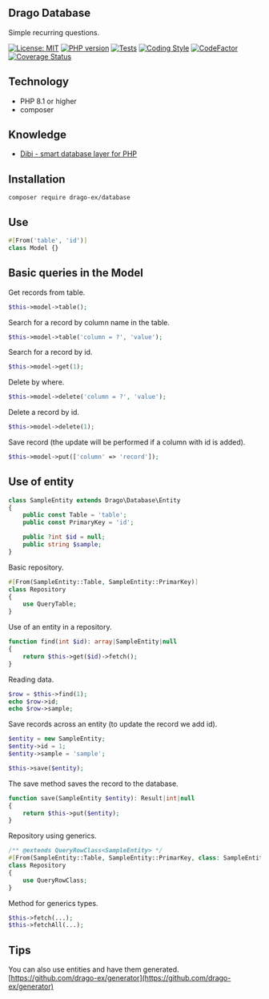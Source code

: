 ## Drago Database
Simple recurring questions.

[![License: MIT](https://img.shields.io/badge/License-MIT-yellow.svg)](https://raw.githubusercontent.com/drago-ex/database/master/license.md)
[![PHP version](https://badge.fury.io/ph/drago-ex%2Fdatabase.svg)](https://badge.fury.io/ph/drago-ex%2Fdatabase)
[![Tests](https://github.com/drago-ex/database/actions/workflows/tests.yml/badge.svg)](https://github.com/drago-ex/database/actions/workflows/tests.yml)
[![Coding Style](https://github.com/drago-ex/database/actions/workflows/coding-style.yml/badge.svg)](https://github.com/drago-ex/database/actions/workflows/coding-style.yml)
[![CodeFactor](https://www.codefactor.io/repository/github/drago-ex/database/badge)](https://www.codefactor.io/repository/github/drago-ex/database)
[![Coverage Status](https://coveralls.io/repos/github/drago-ex/database/badge.svg?branch=master)](https://coveralls.io/github/drago-ex/database?branch=master)

## Technology
- PHP 8.1 or higher
- composer

## Knowledge
- [Dibi - smart database layer for PHP](https://github.com/dg/dibi)

## Installation
```
composer require drago-ex/database
```

## Use
```php
#[From('table', 'id')]
class Model {}
```

## Basic queries in the Model

Get records from table.
```php
$this->model->table();
```

Search for a record by column name in the table.
```php
$this->model->table('column = ?', 'value');
```

Search for a record by id.
```php
$this->model->get(1);
```

Delete by where.
```php
$this->model->delete('column = ?', 'value');
```

Delete a record by id.
```php
$this->model->delete(1);
```

Save record (the update will be performed if a column with id is added).
```php
$this->model->put(['column' => 'record']);
```

## Use of entity
```php
class SampleEntity extends Drago\Database\Entity
{
	public const Table = 'table';
	public const PrimaryKey = 'id';

	public ?int $id = null;
	public string $sample;
}
```

Basic repository.
```php
#[From(SampleEntity::Table, SampleEntity::PrimarKey)]
class Repository
{
	use QueryTable;
}
```

Use of an entity in a repository.
```php
function find(int $id): array|SampleEntity|null
{
	return $this->get($id)->fetch();
}
```

Reading data.
```php
$row = $this->find(1);
echo $row->id;
echo $row->sample;
```

Save records across an entity (to update the record we add id).
```php
$entity = new SampleEntity;
$entity->id = 1;
$entity->sample = 'sample';

$this->save($entity);
```

The save method saves the record to the database.
```php
function save(SampleEntity $entity): Result|int|null
{
	return $this->put($entity);
}
```

Repository using generics.
```php
/** @extends QueryRowClass<SampleEntity> */
#[From(SampleEntity::Table, SampleEntity::PrimarKey, class: SampleEntity::class)]
class Repository
{
	use QueryRowClass;
}
```

Method for generics types.

```php
$this->fetch(...);
$this->fetchAll(...);
```

## Tips
You can also use entities and have them generated. [https://github.com/drago-ex/generator](https://github.com/drago-ex/generator)
